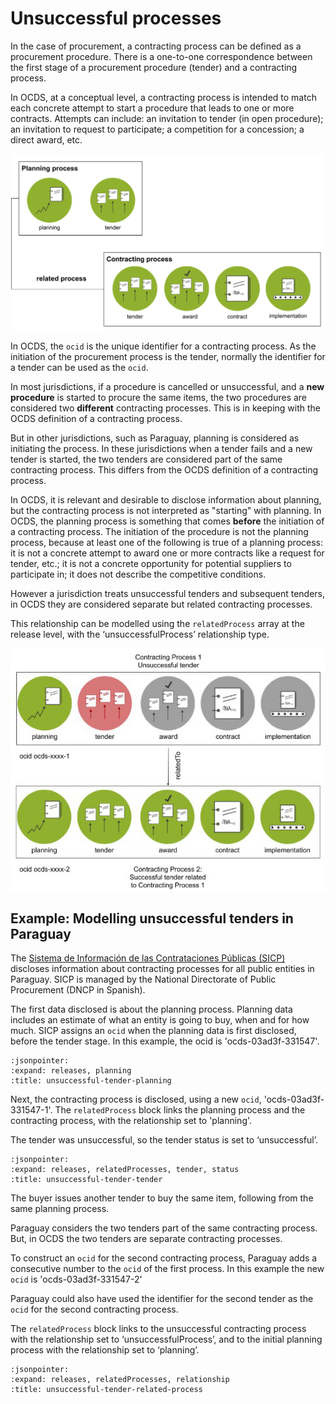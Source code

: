 # Unsuccessful processes

In the case of procurement, a contracting process can be defined as a procurement procedure. There is a one-to-one correspondence between the first stage of a procurement procedure (tender) and a contracting process.

In OCDS, at a conceptual level, a contracting process is intended to match each concrete attempt to start a procedure that leads to one or more contracts. Attempts can include: an invitation to tender (in open procedure); an invitation to request to participate; a competition for a concession; a direct award, etc.

![Contracting Process](../../_static/png/contracting_process.png)

In OCDS, the `ocid` is the unique identifier for a contracting process. As the initiation of the procurement process is the tender, normally the identifier for a tender can be used as the `ocid`.

In most jurisdictions, if a procedure is cancelled or unsuccessful, and a **new procedure** is started to procure the same items, the two procedures are considered two **different** contracting processes. This is in keeping with the OCDS definition of a contracting process.

But in other jurisdictions, such as Paraguay, planning is considered as initiating the process. In these jurisdictions when a tender fails and a new tender is started, the two tenders are considered part of the same contracting process. This differs from the OCDS definition of a contracting process.

In OCDS, it is relevant and desirable to disclose information about planning, but the contracting process is not interpreted as "starting" with planning. In OCDS, the planning process is something that comes **before** the initiation of a contracting process. The initiation of the procedure is not the planning process, because at least one of the following is true of a planning process: it is not a concrete attempt to award one or more contracts like a request for tender, etc.; it is not a concrete opportunity for potential suppliers to participate in; it does not describe the competitive conditions.

However a jurisdiction treats unsuccessful tenders and subsequent tenders, in OCDS they are considered separate but related contracting processes.

This relationship can be modelled using the `relatedProcess` array at the release level, with the ‘unsuccessfulProcess’ relationship type.  

![Unsuccessful Tender](../../_static/png/unsuccessful-tender.png)

## Example: Modelling unsuccessful tenders in Paraguay

The [Sistema de Información de las Contrataciones Públicas (SICP)](https://contrataciones.gov.py/) discloses information about contracting processes for all public entities in Paraguay. SICP is managed by the National Directorate of Public Procurement (DNCP in Spanish).

The first data disclosed is about the planning process. Planning data includes an estimate of what an entity is going to buy, when and for how much. SICP assigns an `ocid` when the planning data is first disclosed, before the tender stage. In this example, the ocid is 'ocds-03ad3f-331547'.

```{jsoninclude} ../../examples/unsuccessful-tender-planning.json
:jsonpointer:
:expand: releases, planning
:title: unsuccessful-tender-planning
```

Next, the contracting process is disclosed, using a new `ocid`, 'ocds-03ad3f-331547-1'. The `relatedProcess` block links the planning process and the contracting process, with the relationship set to 'planning'.

The tender was unsuccessful, so the tender status is set to ‘unsuccessful’.

```{jsoninclude} ../../examples/unsuccessful-tender-tender.json
:jsonpointer:
:expand: releases, relatedProcesses, tender, status
:title: unsuccessful-tender-tender
```

The buyer issues another tender to buy the same item, following from the same planning process.

Paraguay considers the two tenders part of the same contracting process. But, in OCDS the two tenders are separate contracting processes.

To construct an `ocid` for the second contracting process, Paraguay adds a consecutive number to the `ocid` of the first process. In this example the new `ocid` is 'ocds-03ad3f-331547-2'

Paraguay could also have used the identifier for the second tender as the `ocid` for the second contracting process.

The `relatedProcess` block links to the unsuccessful contracting process with the relationship set to ‘unsuccessfulProcess’, and to the initial planning process with the relationship set to ‘planning’.

```{jsoninclude} ../../examples/unsuccessful-tender-related-process.json
:jsonpointer:
:expand: releases, relatedProcesses, relationship
:title: unsuccessful-tender-related-process
```
